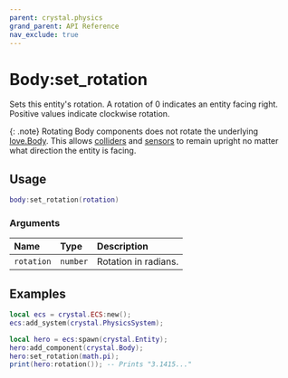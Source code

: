 ```yaml
---
parent: crystal.physics
grand_parent: API Reference
nav_exclude: true
---
```


# Body:set_rotation

Sets this entity's rotation. A rotation of 0 indicates an entity facing right. Positive values indicate clockwise rotation.

{: .note}
Rotating Body components does not rotate the underlying [love.Body](https://love2d.org/wiki/Body). This allows [colliders](collider) and [sensors](sensor) to remain upright no matter what direction the entity is facing.

## Usage

```lua
body:set_rotation(rotation)
```

### Arguments

| Name       | Type     | Description          |
| :--------- | :------- | :------------------- |
| `rotation` | `number` | Rotation in radians. |

## Examples

```lua
local ecs = crystal.ECS:new();
ecs:add_system(crystal.PhysicsSystem);

local hero = ecs:spawn(crystal.Entity);
hero:add_component(crystal.Body);
hero:set_rotation(math.pi);
print(hero:rotation()); -- Prints "3.1415..."
```
